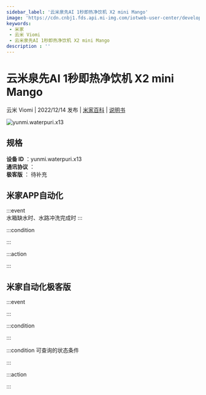 ```yaml
---
sidebar_label: '云米泉先AI 1秒即热净饮机 X2 mini Mango'
image: 'https://cdn.cnbj1.fds.api.mi-img.com/iotweb-user-center/developer_1679048027576Le91K5ab.png?GalaxyAccessKeyId=AKVGLQWBOVIRQ3XLEW&Expires=9223372036854775807&Signature=pdI7GOSWIJ03z4ubZxXal+7ZKVM='
keywords: 
 - 米家
 - 云米 Viomi
 - 云米泉先AI 1秒即热净饮机 X2 mini Mango
description : ''
---
```

# 云米泉先AI 1秒即热净饮机 X2 mini Mango

云米 Viomi | 2022/12/14 发布 | [米家百科](https://home.mi.com/webapp/content/baike/product/index.html?model=yunmi.waterpuri.x13) | [说明书](https://home.mi.com/views/introduction.html?model=yunmi.waterpuri.x13&region=cn)

![yunmi.waterpuri.x13](https://cdn.cnbj1.fds.api.mi-img.com/iotweb-user-center/developer_1679048027576Le91K5ab.png?GalaxyAccessKeyId=AKVGLQWBOVIRQ3XLEW&Expires=9223372036854775807&Signature=pdI7GOSWIJ03z4ubZxXal+7ZKVM=)

## 规格  
> 
**设备 ID** ：yunmi.waterpuri.x13  
**通讯协议** ：  
**极客版**  ： 待补充 


## 米家APP自动化  

:::event  
水箱缺水时、水路冲洗完成时
:::

:::condition  

:::

:::action   

:::

## 米家自动化极客版  

:::event  

:::

:::condition  

:::

:::condition 可查询的状态条件  

:::

:::action  

:::

        
